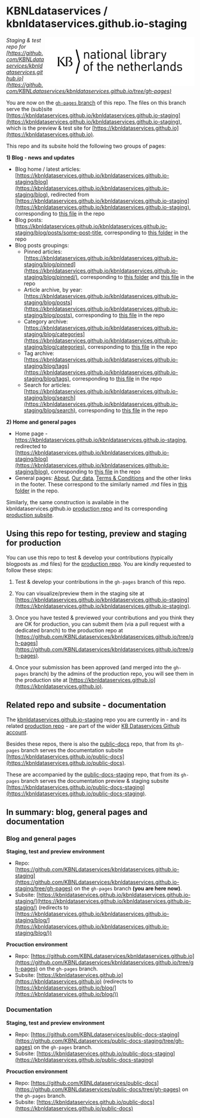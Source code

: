 # KBNLdataservices / kbnldataservices.github.io-staging

<img alt="KB logo" src="https://raw.githubusercontent.com/KBNLdataservices/public-docs/gh-pages/assets/images/KB_Nationale-Bibliotheek_Logo_RGB-Zwart-EN.jpg" width="400px" align="right"/>

*Staging & test repo for [https://github.com/KBNLdataservices/kbnldataservices.github.io](https://github.com/KBNLdataservices/kbnldataservices.github.io/tree/gh-pages)* 

You are now on the [```gh-pages``` branch](https://github.com/KBNLdataservices/kbnldataservices.github.io-staging/tree/gh-pages) of this repo. The files on this branch serve the (sub)site [https://kbnldataservices.github.io/kbnldataservices.github.io-staging](https://kbnldataservices.github.io/kbnldataservices.github.io-staging), which is the preview & test site for [https://kbnldataservices.github.io](https://kbnldataservices.github.io).

This repo and its subsite hold the following two groups of pages: 

**1) Blog - news and updates**
* Blog home / latest articles: [https://kbnldataservices.github.io/kbnldataservices.github.io-staging/blog](https://kbnldataservices.github.io/kbnldataservices.github.io-staging/blog), redirected from [https://kbnldataservices.github.io/kbnldataservices.github.io-staging](https://kbnldataservices.github.io/kbnldataservices.github.io-staging), corresponding to [this file](https://github.com/KBNLdataservices/kbnldataservices.github.io-staging/blob/gh-pages/_pages/index.md) in the repo
* Blog posts: https://kbnldataservices.github.io/kbnldataservices.github.io-staging/blog/posts/some-post-title, corresponding to [this folder](https://github.com/KBNLdataservices/kbnldataservices.github.io-staging/tree/gh-pages/_posts) in the repo 
* Blog posts groupings: 
  * Pinned articles: [https://kbnldataservices.github.io/kbnldataservices.github.io-staging/blog/pinned](https://kbnldataservices.github.io/kbnldataservices.github.io-staging/blog/pinned/), corresponding to [this folder](https://github.com/KBNLdataservices/kbnldataservices.github.io-staging/tree/gh-pages/_pinned) and [this file](https://github.com/KBNLdataservices/kbnldataservices.github.io-staging/blob/gh-pages/_pages/pinned.md) in the repo 
  * Article archive, by year: [https://kbnldataservices.github.io/kbnldataservices.github.io-staging/blog/posts](https://kbnldataservices.github.io/kbnldataservices.github.io-staging/blog/posts), corresponding to [this file](https://github.com/KBNLdataservices/kbnldataservices.github.io-staging/blob/gh-pages/_pages/posts-grid.md) in the repo 
  * Category archive: [https://kbnldataservices.github.io/kbnldataservices.github.io-staging/blog/categories](https://kbnldataservices.github.io/kbnldataservices.github.io-staging/blog/categories), corresponding to [this file](https://github.com/KBNLdataservices/kbnldataservices.github.io-staging/blob/gh-pages/_pages/categories-grid.md) in the repo 
  * Tag archive: [https://kbnldataservices.github.io/kbnldataservices.github.io-staging/blog/tags](https://kbnldataservices.github.io/kbnldataservices.github.io-staging/blog/tags), corresponding to [this file](https://github.com/KBNLdataservices/kbnldataservices.github.io-staging/blob/gh-pages/_pages/tags-grid.md) in the repo 
  * Search for articles: [https://kbnldataservices.github.io/kbnldataservices.github.io-staging/blog/search](https://kbnldataservices.github.io/kbnldataservices.github.io-staging/blog/search), corresponding to [this file](https://github.com/KBNLdataservices/kbnldataservices.github.io-staging/blob/gh-pages/_pages/search.md) in the repo 

**2) Home and general pages**
* Home page - https://kbnldataservices.github.io/kbnldataservices.github.io-staging, redirected to [https://kbnldataservices.github.io/kbnldataservices.github.io-staging/blog](https://kbnldataservices.github.io/kbnldataservices.github.io-staging/blog), corresponding to [this file](https://github.com/KBNLdataservices/kbnldataservices.github.io-staging/blob/gh-pages/index.md) in the repo 
* General pages: [About](https://kbnldataservices.github.io/kbnldataservices.github.io-staging/about), [Our data](https://kbnldataservices.github.io/kbnldataservices.github.io-staging/our-data), [Terms & Conditions](https://kbnldataservices.github.io/kbnldataservices.github.io-staging/terms-and-conditions) and the other links in the footer. These correspond to the similarly named .md files in [this folder](https://github.com/KBNLdataservices/kbnldataservices.github.io-staging/tree/gh-pages/_pages) in the repo.

Similarly, the same construction is available in the kbnldataservices.github.io [production repo](https://github.com/KBNLdataservices/kbnldataservices.github.io/tree/gh-pages) and its corresponding [production subsite](https://kbnldataservices.github.io).

## Using this repo for testing, preview and staging for production

You can use this repo to test & develop your contributions (typically blogposts as .md files) for the [production repo](https://github.com/KBNLdataservices/kbnldataservices.github.io/tree/gh-pages). You are kindly requested to follow these steps:

1) Test & develop your contributions in the ```gh-pages``` branch of this repo.

2) You can visualize/preview them in the staging site at [https://kbnldataservices.github.io/kbnldataservices.github.io-staging](https://kbnldataservices.github.io/kbnldataservices.github.io-staging). 

3) Once you have tested & previewed your contributions and you think they are OK for production, you can submit them (via a pull request with a dedicated branch) to the production repo at [https://github.com/KBNLdataservices/kbnldataservices.github.io/tree/gh-pages](https://github.com/KBNLdataservices/kbnldataservices.github.io/tree/gh-pages). 

4) Once your submission has been approved (and merged into the ```gh-pages``` branch) by the admins of the production repo, you will see them in the  production site at [https://kbnldataservices.github.io](https://kbnldataservices.github.io).


## Related repo and subsite - documentation

The [kbnldataservices.github.io-staging](https://github.com/KBNLdataservices/kbnldataservices.github.io-staging/tree/gh-pages) repo you are currently in - and its related [production repo](https://github.com/KBNLdataservices/kbnldataservices.github.io/tree/gh-pages) - are part of the wider [KB Dataservices Github account](https://github.com/KBNLdataservices). 

Besides these repos, there is also the [public-docs](https://github.com/KBNLdataservices/public-docs/tree/gh-pages) repo, that from its ```gh-pages``` branch serves the documentation subsite [https://kbnldataservices.github.io/public-docs](https://kbnldataservices.github.io/public-docs). 

These are accompanied by the [public-docs-staging](https://github.com/KBNLdataservices/public-docs-staging/tree/gh-pages) repo, that from its ```gh-pages``` branch serves the documentation preview & staging subsite [https://kbnldataservices.github.io/public-docs-staging](https://kbnldataservices.github.io/public-docs-staging).


## In summary: blog, general pages and documentation

### Blog and general pages
**Staging, test and preview environment**
* Repo: [https://github.com/KBNLdataservices/kbnldataservices.github.io-staging](https://github.com/KBNLdataservices/kbnldataservices.github.io-staging/tree/gh-pages) on the ```gh-pages``` branch **(you are here now)**.
* Subsite: [https://kbnldataservices.github.io/kbnldataservices.github.io-staging/](https://kbnldataservices.github.io/kbnldataservices.github.io-staging/) (redirects to [https://kbnldataservices.github.io/kbnldataservices.github.io-staging/blog/](https://kbnldataservices.github.io/kbnldataservices.github.io-staging/blog/)) 

**Procuction environment**
* Repo: [https://github.com/KBNLdataservices/kbnldataservices.github.io](https://github.com/KBNLdataservices/kbnldataservices.github.io/tree/gh-pages) on the ```gh-pages``` branch. 
* Subsite: [https://kbnldataservices.github.io](https://kbnldataservices.github.io) (redirects to [https://kbnldataservices.github.io/blog/](https://kbnldataservices.github.io/blog/)) 

### Documentation
**Staging, test and preview environment**
* Repo: [https://github.com/KBNLdataservices/public-docs-staging](https://github.com/KBNLdataservices/public-docs-staging/tree/gh-pages) on the ```gh-pages``` branch. 
* Subsite: [https://kbnldataservices.github.io/public-docs-staging](https://kbnldataservices.github.io/public-docs-staging)

**Procuction environment**
* Repo: [https://github.com/KBNLdataservices/public-docs](https://github.com/KBNLdataservices/public-docs/tree/gh-pages) on the ```gh-pages``` branch.
* Subsite: [https://kbnldataservices.github.io/public-docs](https://kbnldataservices.github.io/public-docs)